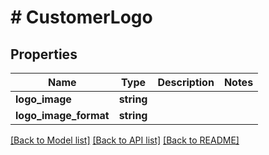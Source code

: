 # # CustomerLogo

## Properties

Name | Type | Description | Notes
------------ | ------------- | ------------- | -------------
**logo_image** | **string** |  |
**logo_image_format** | **string** |  |

[[Back to Model list]](../../README.md#models) [[Back to API list]](../../README.md#endpoints) [[Back to README]](../../README.md)
